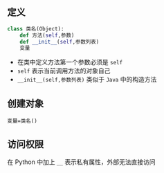 
## 定义

```py
class 类名(Object):
    def 方法(self,参数)
    def __init__(self,参数列表)
    变量
```

- 在类中定义方法第一个参数必须是 `self`
- `self` 表示当前调用方法的对象自己
- `__init__(self,参数列表)` 类似于 `Java` 中的构造方法

## 创建对象

```
变量=类名()
```

## 访问权限

在 Python 中加上 `__` 表示私有属性，外部无法直接访问



